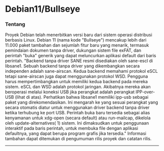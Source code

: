 # Debian11/Bullseye
<h3>Tentang</h3>

<p>Proyek Debian telah menerbitkan versi baru dari sistem operasi distribusi berbasis Linux. Debian 11 (nama kode "Bullseye") mencakup lebih dari 11.000 paket tambahan dan sejumlah fitur baru yang menarik, termasuk pemindaian dokumen tanpa driver, dukungan sistem file exFAT, dan perintah "buka" generik yang dapat meluncurkan aplikasi default dari baris perintah. "Backend tanpa driver SANE resmi disediakan oleh sane-escl di libsane1. Sebuah backend tanpa driver yang dikembangkan secara independen adalah sane-airscan. Kedua backend memahami protokol eSCL tetapi sane-airscan juga dapat menggunakan protokol WSD. Pengguna harus mempertimbangkan untuk memiliki kedua backend pada mereka sistem. eSCL dan WSD adalah protokol jaringan. Akibatnya mereka akan beroperasi melalui koneksi USB jika perangkat adalah perangkat IPP-over-USB (lihat di atas). Perhatikan bahwa libsane1 memiliki ipp-usb sebagai paket yang direkomendasikan. Ini mengarah ke yang sesuai perangkat yang secara otomatis diatur untuk menggunakan driver backend tanpa driver ketika terhubung ke port USB. Perintah buka baru tersedia sebagai alias kenyamanan untuk xdg-open (secara default) atau run-mailcap, dikelola oleh update-alternatives( 1) sistem. Ini dimaksudkan untuk penggunaan interaktif pada baris perintah, untuk membuka file dengan aplikasi defaultnya, yang dapat berupa program grafis jika tersedia." Informasi tambahan dapat ditemukan di pengumuman rilis proyek dan catatan rilis.</p><hr>

